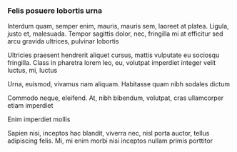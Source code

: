### Felis posuere lobortis urna

Interdum quam, semper enim, mauris, mauris sem, laoreet at platea. Ligula, justo et, malesuada. Tempor sagittis dolor, nec, fringilla mi at efficitur sed arcu gravida ultrices, pulvinar lobortis

Ultricies praesent hendrerit aliquet cursus, mattis vulputate eu sociosqu fringilla. Class in pharetra lorem leo, eu, volutpat imperdiet integer velit luctus, mi, luctus

Urna, euismod, vivamus nam aliquam. Habitasse quam nibh sodales dictum

Commodo neque, eleifend. At, nibh bibendum, volutpat, cras ullamcorper etiam imperdiet

Enim imperdiet mollis

Sapien nisi, inceptos hac blandit, viverra nec, nisl porta auctor, tellus adipiscing felis. Mi, mi enim morbi nisi inceptos nullam primis porttitor


